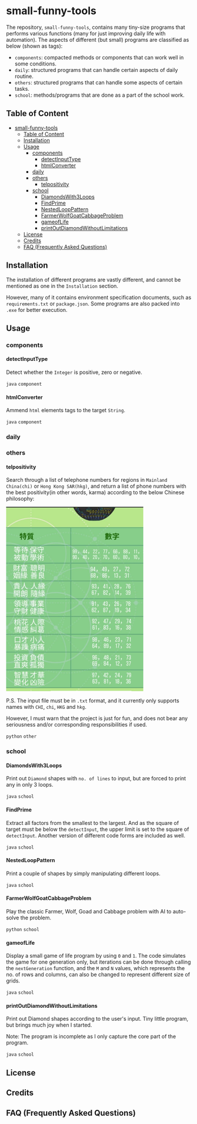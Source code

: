 # small-funny-tools

The repository, `small-funny-tools`, contains many tiny-size programs that performs various functions (many for just improving daily life with automation). The aspects of different (but small) programs are classified as below (shown as tags):

- `components`:  compacted methods or components that can work well in some conditions.
- `daily`: structured programs that can handle certain aspects of daily routine.
- `others`: structured programs that can handle some aspects of certain tasks.
- `school`: methods/programs that are done as a part of the school work.

## Table of Content

- [small-funny-tools](#small-funny-tools)
  - [Table of Content](#table-of-content)
  - [Installation](#installation)
  - [Usage](#usage)
    - [components](#components)
      - [detectInputType](#detectinputtype)
      - [htmlConverter](#htmlconverter)
    - [daily](#daily)
    - [others](#others)
      - [telpositivity](#telpositivity)
    - [school](#school)
      - [DiamondsWith3Loops](#diamondswith3loops)
      - [FindPrime](#findprime)
      - [NestedLoopPattern](#nestedlooppattern)
      - [FarmerWolfGoatCabbageProblem](#farmerwolfgoatcabbageproblem)
      - [gameofLife](#gameoflife)
      - [printOutDiamondWithoutLimitations](#printoutdiamondwithoutlimitations)
  - [License](#license)
  - [Credits](#credits)
  - [FAQ (Frequently Asked Questions)](#faq-frequently-asked-questions)

## Installation

The installation of different programs are vastly different, and cannot be mentioned as one in the `Installation` section. 

However, many of it contains environment specification documents, such as `requirements.txt` or `package.json`. Some programs are also packed into `.exe` for better execution.

## Usage

### components

#### detectInputType

Detect whether the `Integer` is positive, zero or negative.

`java` `component`

#### htmlConverter

Ammend `html` elements tags to the target `String`.

`java` `component`

### daily

### others

#### telpositivity

Search through a list of telephone numbers for regions in `Mainland China(chi)` or `Hong Kong SAR(hkg)`, and return a list of phone numbers with the best positivity(in other words, karma) according to the below Chinese philosophy:

<img src="./markdown-images/chinese-philosophy.jpeg" height="500px">

P.S. The input file must be in `.txt` format, and it currently only supports names with `CHI`, `chi`, `HKG` and `hkg`. 

However, I must warn that the project is just for fun, and does not bear any seriousness and/or corresponding responsibilities if used.

`python` `other`

### school

#### DiamondsWith3Loops

Print out `Diamond` shapes with `no. of lines` to input, but are forced to print any in only 3 loops.

`java` `school`

#### FindPrime

Extract all factors from the smallest to the largest. And as the square of target must be below the `detectInput`, the upper limit is set to the square of `detectInput`. Another version of different code forms are included as well.

`java` `school`

#### NestedLoopPattern

Print a couple of shapes by simply manipulating different loops.

`java` `school`

#### FarmerWolfGoatCabbageProblem

Play the classic Farmer, Wolf, Goad and Cabbage problem with AI to auto-solve the problem.

`python` `school`

#### gameofLife

Display a small game of life program by using `0` and `1`. The code simulates the game for one generation only, but iterations can be done through calling the `nextGeneration` function, and the `M` and `N` values, which represents the no. of rows and columns, can also be changed to represent different size of grids.

`java` `school`

#### printOutDiamondWithoutLimitations

Print out Diamond shapes according to the user's input. Tiny little program, but brings much joy when I started.

Note: The program is incomplete as I only capture the core part of the program.

`java` `school`


## License

## Credits

## FAQ (Frequently Asked Questions)
